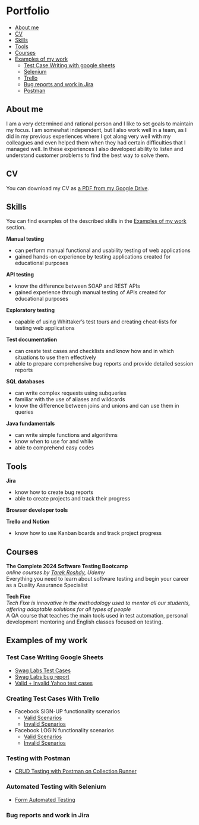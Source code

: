 # Portfolio
- [About me](#about-me)
- [CV](#cv)
- [Skills](#skills)
- [Tools](#tools)
- [Courses](#courses)
- [Examples of my work](#examples-of-my-work)
  * [Test Case Writing with google sheets](#test-case-writing-google-sheets)
  * [Selenium](#automated-testing-with-selenium)
  * [Trello](#creating-test-cases-with-trello)
  * [Bug reports and work in Jira](#bug-reports-and-work-in-jira)
  * [Postman](#testing-with-postman)
    
    
 
    
  

 


## About me

I am a very determined and rational person and I like to set goals to maintain my focus.
I am somewhat independent, but I also work well in a team, as I did in my previous experiences where I got along very well with
my colleagues and even helped them when they had certain difficulties that I managed well.
In these experiences I also developed ability to listen and understand customer problems to find the best way to solve them.



## CV
You can download my CV as [a PDF from my Google Drive](https://drive.google.com/file/d/1YxPD0Ucy2Va4mISown3--MfvJ1ui_1eQ/view?usp=drive_link).

## Skills

You can find examples of the described skills in the [Examples of my work](#examples-of-my-work) section.

__Manual testing__
  * can perform manual functional and usability testing of web applications
  * gained hands-on experience by testing applications created for educational purposes


__API testing__
  * know the difference between SOAP and REST APIs
  * gained experience through manual testing of APIs created for educational purposes


__Exploratory testing__
  * capable of using Whittaker’s test tours and creating cheat-lists for testing web applications

__Test documentation__
  * can create test cases and checklists and know how and in which situations to use them effectively
  * able to prepare comprehensive bug reports and provide detailed session reports

__SQL databases__
  * can write complex requests using subqueries
  * familiar with the use of aliases and wildcards
  * know the difference between joins and unions and can use them in queries

__Java fundamentals__
  * can write simple functions and algorithms
  * know when to use for and while
  * able to comprehend easy codes

## Tools


__Jira__
  * know how to create bug reports
  * able to create projects and track their progress


__Browser developer tools__


__Trello and Notion__
  * know how to use Kanban boards and track project progress


## Courses

__The Complete 2024 Software Testing Bootcamp__  
*online courses by [Tarek Roshdy](https://www.udemy.com/course/testerbootcamp/), Udemy*  
Everything you need to learn about software testing and begin your career as a Quality Assurance Specialist 


__Tech Fixe__  
*Tech Fixe is innovative in the methodology used to mentor all our students, offering adaptable solutions for all types of people*  
A QA course that teaches the main tools used in test automation, personal development mentoring and English classes focused on testing.



## Examples of my work


### Test Case Writing Google Sheets
  * [Swag Labs Test Cases](https://docs.google.com/spreadsheets/d/1FcfAOTmtIKcWjXi3a0ZyuMbH-8gRJKDZxQmWtCJ7b4Q/edit?usp=drive_link)
  * [Swag Labs bug report](https://docs.google.com/document/d/1n-_XmHPcGVo2OcuyIde6QquBfkcb-H1-/edit?usp=drive_link&ouid=112194572734199861785&rtpof=true&sd=true)
  * [Valid + Invalid Yahoo test cases](https://docs.google.com/spreadsheets/d/1I1JMEWjiCuDmGtScm8cGJ2lifHD5GrLm/edit?usp=drive_link&ouid=112194572734199861785&rtpof=true&sd=true)
    

    

### Creating Test Cases With Trello
  * Facebook SIGN-UP functionality scenarios
    - [Valid Scenarios](https://drive.google.com/file/d/1GjFSdPbxUkCkg8t68OrRZHgdjjXmv9xp/view?usp=drive_link)
    - [Invalid Scenarios](https://drive.google.com/file/d/103f04WMXOzivLQ4k0mi0wlKnP8hONEZ9/view?usp=drive_link)
  * Facebook LOGIN functionality scenarios
    - [Valid Scenarios](https://drive.google.com/file/d/15ACQu35fXVbtoHhfmR7uFX5-p4P5m1SH/view?usp=drive_link)
    - [Invalid Scenarios](https://drive.google.com/file/d/1AvTEwdgy_gR2aqRUDC4PI3q-XVVQUvcL/view?usp=drive_link)    
      

### Testing with Postman
  * [CRUD Testing with Postman on Collection Runner](https://github.com/EduardoQA/postman-api-testing)

### Automated Testing with Selenium
  * [Form Automated Testing](https://github.com/EduardoQA/selenium-automated-test)



### Bug reports and work in Jira



